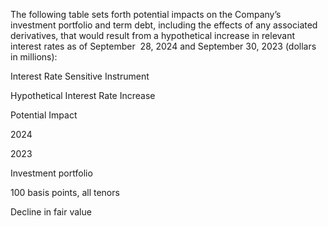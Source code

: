 The following table sets forth potential impacts on the Company’s investment portfolio and term debt, including the effects of any
associated  derivatives,  that  would  result  from  a  hypothetical  increase  in  relevant  interest  rates  as  of September  28,  2024  and
September 30, 2023 (dollars in millions):

Interest Rate
Sensitive Instrument

Hypothetical Interest
Rate Increase

Potential Impact

2024

2023

Investment portfolio

100 basis points, all tenors

Decline in fair value